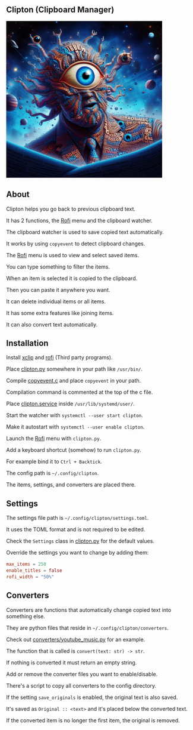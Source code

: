 ## Clipton (Clipboard Manager)

<img src="clipton.jpg" width="420">

## About

Clipton helps you go back to previous clipboard text.

It has 2 functions, the [Rofi](https://github.com/davatorium/rofi) menu and the clipboard watcher.

The clipboard watcher is used to save copied text automatically.

It works by using `copyevent` to detect clipboard changes.

The [Rofi](https://github.com/davatorium/rofi) menu is used to view and select saved items.

You can type something to filter the items.

When an item is selected it is copied to the clipboard.

Then you can paste it anywhere you want.

It can delete individual items or all items.

It has some extra features like joining items.

It can also convert text automatically.

## Installation

Install [xclip](https://archlinux.org/packages/extra/x86_64/xclip/)
and [rofi](https://archlinux.org/packages/extra/x86_64/rofi/) (Third party programs).

Place [clipton.py](clipton.py) somewhere in your path like `/usr/bin/`.

Compile [copyevent.c](copyevent.c) and place `copyevent` in your path.

Compilation command is commented at the top of the c file.

Place [clipton.service](clipton.service) inside `/usr/lib/systemd/user/`.

Start the watcher with `systemctl --user start clipton`.

Make it autostart with `systemctl --user enable clipton`.

Launch the [Rofi](https://github.com/davatorium/rofi) menu with `clipton.py`.

Add a keyboard shortcut (somehow) to run `clipton.py`.

For example bind it to `Ctrl + Backtick`.

The config path is `~/.config/clipton`.

The items, settings, and converters are placed there.

## Settings

The settings file path is `~/.config/clipton/settings.toml`.

It uses the TOML format and is not required to be edited.

Check the `Settings` class in [clipton.py](clipton.py) for the default values.

Override the settings you want to change by adding them:

```toml
max_items = 250
enable_titles = false
rofi_width = "50%"
```

## Converters

Converters are functions that automatically change copied text into something else.

They are python files that reside in `~/.config/clipton/converters`.

Check out [converters/youtube_music.py](converters/youtube_music.py) for an example.

The function that is called is `convert(text: str) -> str`.

If nothing is converted it must return an empty string.

Add or remove the converter files you want to enable/disable.

There's a script to copy all converters to the config directory.

If the setting `save_originals` is enabled, the original text is also saved.

It's saved as `Original :: <text>` and it's placed below the converted text.

If the converted item is no longer the first item, the original is removed.